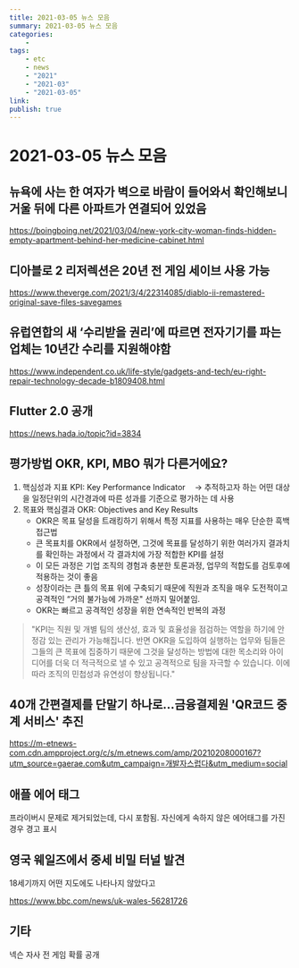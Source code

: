 ```yaml
---
title: 2021-03-05 뉴스 모음
summary: 2021-03-05 뉴스 모음
categories:
    - 
tags:
    - etc
    - news
    - "2021"
    - "2021-03"
    - "2021-03-05"
link: 
publish: true
---
```


# 2021-03-05 뉴스 모음

## 뉴욕에 사는 한 여자가 벽으로 바람이 들어와서 확인해보니 거울 뒤에 다른 아파트가 연결되어 있었음

<https://boingboing.net/2021/03/04/new-york-city-woman-finds-hidden-empty-apartment-behind-her-medicine-cabinet.html>

## 디아블로 2 리저렉션은 20년 전 게임 세이브 사용 가능

<https://www.theverge.com/2021/3/4/22314085/diablo-ii-remastered-original-save-files-savegames>

## 유럽연합의 새 ‘수리받을 권리’에 따르면 전자기기를 파는 업체는 10년간 수리를 지원해야함

<https://www.independent.co.uk/life-style/gadgets-and-tech/eu-right-repair-technology-decade-b1809408.html>

## Flutter 2.0 공개

<https://news.hada.io/topic?id=3834>

## 평가방법 OKR, KPI, MBO 뭐가 다른거에요?

1. 핵심성과 지표 KPI: Key Performance Indicator
ㅤ→ 추적하고자 하는 어떤 대상을 일정단위의 시간경과에 따른 성과를 기준으로 평가하는 데 사용
2. 목표와 핵심결과 OKR: Objectives and Key Results
   - OKR은 목표 달성을 트래킹하기 위해서 특정 지표를 사용하는 매우 단순한 흑백 접근법
   - 큰 목표치를 OKR에서 설정하면, 그것에 목표를 달성하기 위한 여러가지 결과치를 확인하는 과정에서 각 결과치에 가장 적합한 KPI를 설정
   - 이 모든 과정은 기업 조직의 경험과 충분한 토론과정, 업무의 적합도를 검토후에 적용하는 것이 좋음
   - 성장이라는 큰 틀의 목표 위에 구축되기 때문에 직원과 조직을 매우 도전적이고 공격적인 “거의 불가능에 가까운" 선까지 밀어붙임.
   - OKR는 빠르고 공격적인 성장을 위한 연속적인 반복의 과정

> "KPI는 직원 및 개별 팀의 생산성, 효과 및 효율성을 점검하는 역할을 하기에 안정감 있는 관리가 가능해집니다. 반면 OKR을 도입하여 실행하는 업무와 팀들은 그들의 큰 목표에 집중하기 때문에 그것을 달성하는 방법에 대한 목소리와 아이디어를 더욱 더 적극적으로 낼 수 있고 공격적으로 팀을 자극할 수 있습니다. 이에 따라 조직의 민첩성과 유연성이 향상됩니다."

## 40개 간편결제를 단말기 하나로…금융결제원 'QR코드 중계 서비스' 추진

<https://m-etnews-com.cdn.ampproject.org/c/s/m.etnews.com/amp/20210208000167?utm_source=gaerae.com&utm_campaign=개발자스럽다&utm_medium=social>

## 애플 에어 태그

프라이버시 문제로 제거되었는데, 다시 포함됨. 자신에게 속하지 않은 에어태그를 가진 경우 경고 표시

## 영국 웨일즈에서 중세 비밀 터널 발견

18세기까지 어떤 지도에도 나타나지 않았다고

<https://www.bbc.com/news/uk-wales-56281726>

## 기타

넥슨 자사 전 게임 확률 공개
